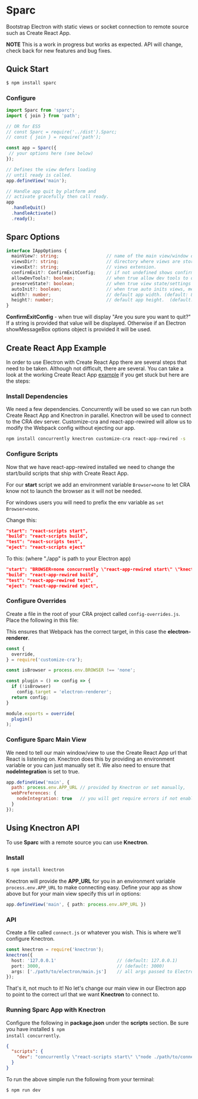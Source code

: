 # Sparc

Bootstrap Electron with static views or socket connection to remote source such as Create React App.

**NOTE** This is a work in progress but works as expected. API will change, check back for new features and bug fixes.

## Quick Start

```sh
$ npm install sparc
```

### Configure

```ts
import Sparc from 'sparc';
import { join } from 'path';

// OR for ES5
// const Sparc = require('../dist').Sparc;
// const { join } = require('path');

const app = Sparc({
 // your options here (see below)
});

// Defines the view defers loading 
// until ready is called.
app.defineView('main');

// Handle app quit by platform and
// activate gracefully then call ready.
app
  .handleQuit()
  .handleActivate()
  .ready();
```

## Sparc Options 

```ts
interface IAppOptions {
  mainView?: string;                  // name of the main view/window defaults to "main".
  viewsDir?: string;                  // directory where views are stored.
  viewsExt?: string;                  // views extension.
  confirmExit?: ConfirmExitConfig;    // if not undefined shows confirm on exit.        
  allowDevTools?: boolean;            // when true allow dev tools to open (default: true when isDev)
  preserveState?: boolean;            // when true view state/settings preserved w, h & position.
  autoInit?: boolean;                 // when true auto inits views, menus & stores. (default: true)
  width?: number;                     // default app width. (default: 800)
  height?: number;                    // default app height.  (default: 600)
}
```

**ConfirmExitConfig** - when true will display "Are you sure you want to quit?" If a string is provided that value will be displayed. Otherwise if an Electron showMessageBox options object is provided it will
be used.

## Create React App Example

In order to use Electron with Create React App there are several steps that need to be taken. Although not difficult, there are several. You can take a look at the working Create React App [example](example/cra) if you get stuck but here are the steps:

### Install Dependencies

We need a few dependencies. Concurrently will be used so we can run both Create React App and Knectron in parallel. Knectron will be used to connect to the CRA dev server. Customize-cra and react-app-rewired will allow us to modify the Webpack config without ejecting our app.

```sh
npm install concurrently knectron customize-cra react-app-rewired -s
```

### Configure Scripts

Now that we have react-app-rewired installed we need to change the start/build scripts that ship with Create React App.

For our **start** script we add an environment variable <code>Browser=none</code> to let CRA know not to launch the browser as it will not be needed. 

For windows users you will need to prefix the env variable as <code>set Browser=none</code>.

Change this:

```json
"start": "react-scripts start",
"build": "react-scripts build",
"test": "react-scripts test",
"eject": "react-scripts eject"
```

To this: (where "./app" is path to your Electron app)

```json
"start": "BROWSER=none concurrently \"react-app-rewired start\" \"knectron ./app\" --kill-others",
"build": "react-app-rewired build",
"test": "react-app-rewired test",
"eject": "react-app-rewired eject",
```

### Configure Overrides

Create a file in the root of your CRA project called <code>config-overrides.js</code>. Place the following in this file:

This ensures that Webpack has the correct target, in this case the **electron-renderer**.

```js
const {
  override,
} = require('customize-cra');

const isBrowser = process.env.BROWSER !== 'none';

const plugin = () => config => {
  if (!isBrowser)
    config.target = 'electron-renderer';
  return config;
}

module.exports = override(
  plugin()
);
```

### Configure Sparc Main View

We need to tell our main window/view to use the Create React App url that React is listening on. Knectron does this by providing an environment variable or you can just manually set it. We also need to ensure that **nodeIntegration** is set to true.

```js
app.defineView('main', { 
  path: process.env.APP_URL // provided by Knectron or set manually,
  webPreferences: {
    nodeIntegration: true   // you will get require errors if not enabled.
  }
});
```

## Using Knectron API

To use **Sparc** with a remote source you can use **Knectron**.

### Install

```sh
$ npm install knectron
```

Knectron will provide the **APP_URL** for you in an environment variable <code>process.env.APP_URL</code> to make connecting easy. Define your app as show above but for your main view specify this url in options:

```ts
app.defineView('main', { path: process.env.APP_URL })
```

### API

Create a file called <code>connect.js</code> or whatever you wish. This is where we'll configure Knectron.

```ts
const knectron = require('knectron');
knectron({
  host: '127.0.0.1'                       // (default: 127.0.0.1)
  port: 3000,                             // (default: 3000)
  args: ['./path/to/electron/main.js']    // all args passed to Electron
});
```

That's it, not much to it! No let's change our main view in our Electron app to point to the correct url that we want **Knectron** to connect to.

### Running Sparc App with Knectron

Configure the following in **package.json** under the **scripts** section. Be sure you have installed <code>$ npm install concurrently</code>.

```json
{
  "scripts": {
    "dev": "concurrently \"react-scripts start\" \"node ./path/to/connect.js\"" 
  }
}
```

To run the above simple run the following from your terminal:

```sh
$ npm run dev
```